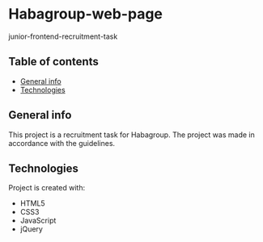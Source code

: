# Habagroup-web-page
junior-frontend-recruitment-task

## Table of contents
* [General info](#general-info)
* [Technologies](#technologies)

## General info
This project is a recruitment task for Habagroup. The project was made in accordance with the guidelines.

## Technologies
Project is created with:
* HTML5
* CSS3
* JavaScript
* jQuery


